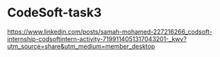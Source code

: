 # CodeSoft-task3
https://www.linkedin.com/posts/samah-mohamed-227216266_codsoft-internship-codsoftintern-activity-7199114051317043201-_kwv?utm_source=share&utm_medium=member_desktop
